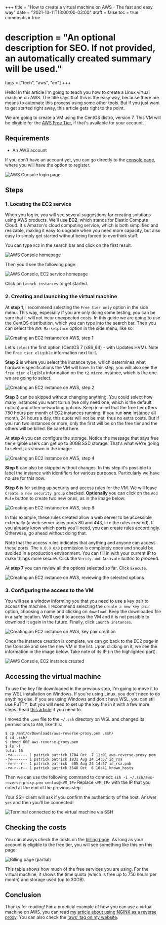 +++
title = "How to create a virtual machine on AWS - The fast and easy way"
date = "2021-10-11T13:00:00-03:00"
draft = false
toc = true
comments = true
# description = "An optional description for SEO. If not provided, an automatically created summary will be used."

tags = ["tech", "aws", "en"]
+++

Hello! In this article I'm going to teach you how to create a Linux virtual machine on AWS. The title says that this is the easy way, because there are means to automate this process using some other tools. But if you just want to get started right away, this article gets right to the point.

We are going to create a VM using the CentOS distro, version 7. This VM will be eligible for the [AWS Free Tier](https://aws.amazon.com/free/), if that's available for your account.

## Requirements

- An AWS account

If you don't have an account yet, you can go directly to the [console page](https://console.aws.amazon.com/), where you will have the option to register.

![AWS Console login page](/images/aws-virtual-machine/img5.png)

## Steps

### 1. Locating the EC2 service

When you log in, you will see several suggestions for creating solutions using AWS products. We'll use **EC2**, which stands for Elastic Compute Cloud. It's Amazon's cloud computing service, which is both simplified and resizable, making it easy to upgrade when you need more capacity, but also easy to simply get started without being forced to overthink stuff.

You can type `EC2` in the search bar and click on the first result.

![AWS Console homepage](/images/aws-virtual-machine/img20.png)

Then you'll see the following page:

![AWS Console, EC2 service homepage](/images/aws-virtual-machine/img6.png)

Click on `Launch instances` to get started.

### 2. Creating and launching the virtual machine

At **step 1**, I recommend selecting the `Free tier only` option in the side menu. This way, especially if you are only doing some testing, you can be sure that it will not incur unexpected costs. In this guide we are going to use the CentOS distribution, which you can type into the search bar. Then you can select the `AWS Marketplace` option in the side menu, like so:

![Creating an EC2 instance on AWS, step 1](/images/aws-virtual-machine/img7.png)

Let's `select` the first option (CentOS 7 (x86_64) - with Updates HVM). Note the `Free tier eligible` information next to it.

**Step 2** is where you select the instance type, which determines what hardware specifications the VM will have. In this step, you will also see the `free tier eligible` information on the `t2.micro` instance, which is the one we are going to select.

![Creating an EC2 instance on AWS, step 2](/images/aws-virtual-machine/img9.png)

**Step 3** can be skipped without changing anything. You could select how many instances you want to run (we only need one, which is the default option) and other networking options. Keep in mind that the free tier offers 750 hours per month of EC2 instances running. If you run **one** instance all month, 24 hours a day, this quota will not be met, thus no extra costs. But if you run two instances or more, only the first will be on the free tier and the others will be billed. Be careful here.

At **step 4** you can configure the storage. Notice the message that says free tier eligible users can get up to 30GB SSD storage. That's what we're going to select, as shown in the image:

![Creating an EC2 instance on AWS, step 4](/images/aws-virtual-machine/img10.png)

**Step 5** can also be skipped without changes. In this step it's possible to label the instance with identifiers for various purposes. Particularly we have no use for this now.

**Step 6** is for setting up security and access rules for the VM. We will leave `Create a new security group` checked. **Optionally** you can click on the `Add Rule` button to create two new ones, as in the image below:

![Creating an EC2 instance on AWS, step 6](/images/aws-virtual-machine/img11.png)

In this example, these rules created allow a web server to be accessible externally (a web server uses ports 80 and 443, like the rules created). If you already know which ports you'll need, you can create rules accordingly. Otherwise, go ahead without doing that.

Note that the access rules indicates that anything and anyone can access these ports. The `0.0.0.0/0` permission is completely open and should be avoided in a production environment. You can fill in with your current IP to make things more secure. Click the `Verify and Activate` button to proceed.

At **step 7** you can review all the options selected so far. Click `Execute`.

![Creating an EC2 instance on AWS, reviewing the selected options](/images/aws-virtual-machine/img12.png)

### 3. Configuring the access to the VM

You will see a window informing you that you need to use a key pair to access the machine. I recommend selecting the `create a new key pair` option, choosing a name and clicking on `download`. Keep the downloaded file in a safe location. We'll use it to access the VM and it is not possible to download it again in the future. Finally, click `Launch instances`.

![Creating an EC2 instance on AWS, key pair creation](/images/aws-virtual-machine/img13.png)

Once the instance creation is complete, we can go back to the EC2 page in the Console and see the new VM in the list. Upon clicking on it, we see the information in the image below. Take note of its IP (in the highlighted part).

![AWS Console, EC2 instance created](/images/aws-virtual-machine/img14.png)

## Accessing the virtual machine

To use the key file downloaded in the previous step, I'm going to move it to my WSL installation on Windows. If you're using Linux, you don't need to do anything else. If you are using Windows and don't have WSL, you can still use PuTTY, but you will need to set up the key file in it with a few more steps. Read [this article](https://www.rosehosting.com/blog/how-to-use-a-private-key-and-putty-to-log-into-your-server-securely/) if you need to.

I moved the `.pem` file to the `~/.ssh` directory on WSL and changed its permissions to `600`, like this:

```
$ cp /mnt/d/Downloads/aws-reverse-proxy.pem .ssh/
$ cd .ssh/
$ chmod 600 aws-reverse-proxy.pem
$ ls -l
total 16
-rw------- 1 patrick patrick 1704 Oct  7 11:01 aws-reverse-proxy.pem
-rw------- 1 patrick patrick 1831 Aug 24 14:57 id_rsa
-rw-r--r-- 1 patrick patrick  405 Aug 24 14:57 id_rsa.pub
-rw-r--r-- 1 patrick patrick 3548 Oct  6 10:41 known_hosts
```

Then we can use the following command to connect:
`ssh -i ~/.ssh/aws-reverse-proxy.pem centos@<VM_IP>`
Replace `<VM_IP>` with the IP that you noted at the end of the previous step.

Your SSH client will ask if you confirm the authenticity of the host. Answer `yes` and then you'll be connected!

![Terminal connected to the virtual machine via SSH](/images/aws-virtual-machine/img19.png)

## Checking the costs

You can always check the costs on the [billing page](https://console.aws.amazon.com/billing/). As long as your account is eligible to the free tier, you will see something like this on this page:

![Billing page (partial)](/images/aws-virtual-machine/img21.png)

This table shows how much of the free services you are using. For the virtual machine, it shows the time quota (which is free up to 750 hours per month) and storage used (up to 30GB).

## Conclusion

Thanks for reading! For a practical example of how you can use a virtual machine on AWS, you can read [my article about using NGINX as a reverse proxy](/en/blog/reverse-proxy). You can also check the ['aws' tag on my website](/en/tags/aws).